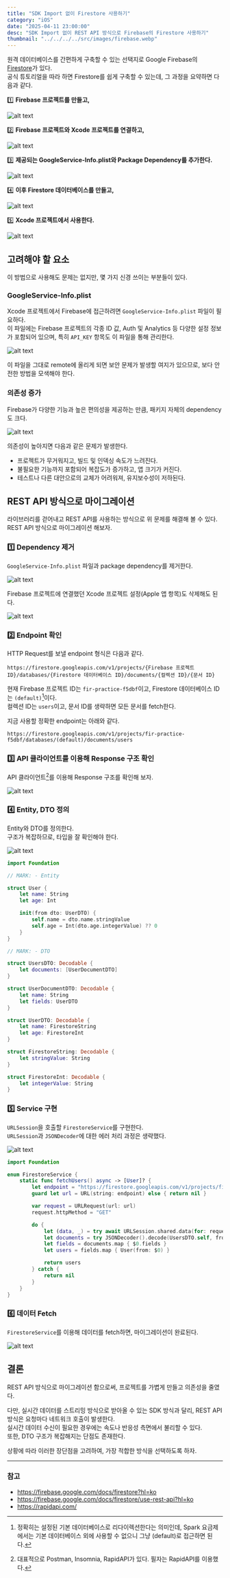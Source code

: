 ```yaml
---
title: "SDK Import 없이 Firestore 사용하기"
category: "iOS"
date: "2025-04-11 23:00:00"
desc: "SDK Import 없이 REST API 방식으로 Firebase의 Firestore 사용하기"
thumbnail: "../../../../src/images/firebase.webp"
---
```


원격 데이터베이스를 간편하게 구축할 수 있는 선택지로 Google Firebase의 [Firestore](https://firebase.google.com/docs/firestore?hl=ko)가 있다.<br>
공식 튜토리얼을 따라 하면 Firestore를 쉽게 구축할 수 있는데, 그 과정을 요약하면 다음과 같다.

1️⃣ **Firebase 프로젝트를 만들고,**

![alt text](image-1.png)

2️⃣ **Firebase 프로젝트와 Xcode 프로젝트를 연결하고,**

![alt text](image-3.png)

3️⃣ **제공되는 GoogleService-Info.plist와 Package Dependency를 추가한다.**

![alt text](image-5.png)

4️⃣ **이후 Firestore 데이터베이스를 만들고,**

![alt text](image-4.png)

5️⃣ **Xcode 프로젝트에서 사용한다.**

![alt text](image-2.png)

## 고려해야 할 요소

이 방법으로 사용해도 문제는 없지만, 몇 가지 신경 쓰이는 부분들이 있다.

### GoogleService-Info.plist

Xcode 프로젝트에서 Firebase에 접근하려면 `GoogleService-Info.plist` 파일이 필요하다.<br>
이 파일에는 Firebase 프로젝트의 각종 ID 값, Auth 및 Analytics 등 다양한 설정 정보가 포함되어 있으며, 특히 `API_KEY` 항목도 이 파일을 통해 관리한다.

![alt text](image.png)

이 파일을 그대로 remote에 올리게 되면 보안 문제가 발생할 여지가 있으므로, 보다 안전한 방법을 모색해야 한다.

### 의존성 증가

Firebase가 다양한 기능과 높은 편의성을 제공하는 만큼, 패키지 자체의 dependency도 크다.

![alt text](image-6.png)

의존성이 높아지면 다음과 같은 문제가 발생한다.

* 프로젝트가 무거워지고, 빌드 및 인덱싱 속도가 느려진다.
* 불필요한 기능까지 포함되어 복잡도가 증가하고, 앱 크기가 커진다.
* 테스트나 다른 대안으로의 교체가 어려워져, 유지보수성이 저하된다.

## REST API 방식으로 마이그레이션

라이브러리를 걷어내고 REST API를 사용하는 방식으로 위 문제를 해결해 볼 수 있다.<br>
REST API 방식으로 마이그레이션 해보자.

### 1️⃣ Dependency 제거

`GoogleService-Info.plist` 파일과 package dependency를 제거한다.

![alt text](image-8.png)

Firebase 프로젝트에 연결했던 Xcode 프로젝트 설정(Apple 앱 항목)도 삭제해도 된다.

![alt text](image-7.png)

### 2️⃣ Endpoint 확인

HTTP Request를 보낼 endpoint 형식은 다음과 같다.

```
https://firestore.googleapis.com/v1/projects/{Firebase 프로젝트 ID}/databases/{Firestore 데이터베이스 ID}/documents/{컬렉션 ID}/{문서 ID}
```

현재 Firebase 프로젝트 ID는 `fir-practice-f5dbf`이고, Firestore 데이터베이스 ID는 `(default)`[^1]이다.<br>
컬렉션 ID는 `users`이고, 문서 ID를 생략하면 모든 문서를 fetch한다.

지금 사용할 정확한 endpoint는 아래와 같다.

```
https://firestore.googleapis.com/v1/projects/fir-practice-f5dbf/databases/(default)/documents/users
```

### 3️⃣ API 클라이언트를 이용해 Response 구조 확인

API 클라이언트[^2]를 이용해 Response 구조를 확인해 보자.

![alt text](image-9.png)

### 4️⃣ Entity, DTO 정의

Entity와 DTO를 정의한다.<br>
구조가 복잡하므로, 타입을 잘 확인해야 한다.

![alt text](image-10.png)

```swift
import Foundation

// MARK: - Entity

struct User {
    let name: String
    let age: Int

    init(from dto: UserDTO) {
        self.name = dto.name.stringValue
        self.age = Int(dto.age.integerValue) ?? 0
    }
}

// MARK: - DTO

struct UsersDTO: Decodable {
    let documents: [UserDocumentDTO]
}

struct UserDocumentDTO: Decodable {
    let name: String
    let fields: UserDTO
}

struct UserDTO: Decodable {
    let name: FirestoreString
    let age: FirestoreInt
}

struct FirestoreString: Decodable {
    let stringValue: String
}

struct FirestoreInt: Decodable {
    let integerValue: String
}
```

### 5️⃣ Service 구현

`URLSession`을 호출할 `FirestoreService`를 구현한다.<br>
`URLSession`과 `JSONDecoder`에 대한 에러 처리 과정은 생략했다.

![alt text](image-11.png)

```swift
import Foundation

enum FirestoreService {
    static func fetchUsers() async -> [User]? {
        let endpoint = "https://firestore.googleapis.com/v1/projects/fir-practice-f5dbf/databases/(default)/documents/users"
        guard let url = URL(string: endpoint) else { return nil }

        var request = URLRequest(url: url)
        request.httpMethod = "GET"

        do {
            let (data, _) = try await URLSession.shared.data(for: request)
            let documents = try JSONDecoder().decode(UsersDTO.self, from: data).documents
            let fields = documents.map { $0.fields }
            let users = fields.map { User(from: $0) }

            return users
        } catch {
            return nil
        }
    }
}
```

### 6️⃣ 데이터 Fetch

`FirestoreService`를 이용해 데이터를 fetch하면, 마이그레이션이 완료된다.

![alt text](image-12.png)

## 결론

REST API 방식으로 마이그레이션 함으로써, 프로젝트를 가볍게 만들고 의존성을 줄였다.

다만, 실시간 데이터를 스트리밍 방식으로 받아올 수 있는 SDK 방식과 달리, REST API 방식은 요청마다 네트워크 호출이 발생한다.<br>
실시간 데이터 수신이 필요한 경우에는 속도나 반응성 측면에서 불리할 수 있다.<br>
또한, DTO 구조가 복잡해지는 단점도 존재한다.

상황에 따라 이러한 장단점을 고려하여, 가장 적합한 방식을 선택하도록 하자.

---

### 참고

- https://firebase.google.com/docs/firestore?hl=ko
- https://firebase.google.com/docs/firestore/use-rest-api?hl=ko
- https://rapidapi.com/

[^1]: 정확히는 설정된 기본 데이터베이스로 리다이렉션한다는 의미인데, Spark 요금제에서는 기본 데이터베이스 외에 사용할 수 없으니 그냥 (default)로 접근하면 된다.
[^2]: 대표적으로 Postman, Insomnia, RapidAPI가 있다. 필자는 RapidAPI를 이용했다.

